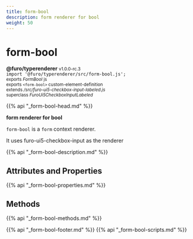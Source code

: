 ```yaml
---
title: form-bool
description: form renderer for bool
weight: 50
---
```


# form-bool
**@furo/typerenderer** <small>v1.0.0-rc.3</small>
<br>`import '@furo/typerenderer/src/form-bool.js';`<small>
<br>exports *FormBool* js
<br>exports `<form-bool>` custom-element-definition
<br>extends */src/furo-ui5-checkbox-input-labeled.js*
<br>superclass *FuroUi5CheckboxInputLabeled*</small>

{{% api "_form-bool-head.md" %}}

**form renderer for bool**

`form-bool` is a `form` context renderer.

It uses furo-ui5-checkbox-input as the renderer

{{% api "_form-bool-description.md" %}}


## Attributes and Properties
{{% api "_form-bool-properties.md" %}}



## Methods
{{% api "_form-bool-methods.md" %}}





{{% api "_form-bool-footer.md" %}}
{{% api "_form-bool-scripts.md" %}}
